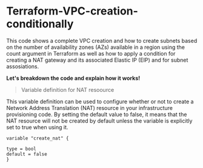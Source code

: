 # Terraform-VPC-creation-conditionally
This code shows a complete VPC creation and  how to create subnets based on the number of availability zones (AZs) available in a region using the count argument in Terraform as well as how to apply a condition for creating a NAT gateway and its associated Elastic IP (EIP) and for subnet assosiations. 

**Let's breakdown the code and explain how it works!**

> Variable definition for NAT resoource

This variable definition can be used to configure whether or not to create a Network Address Translation (NAT) resource in your infrastructure provisioning code. By setting the default value to false, it means that the NAT resource will not be created by default unless the variable is explicitly set to true when using it.

```
variable "create_nat" { 
 
type = bool 
default = false 
}
```
